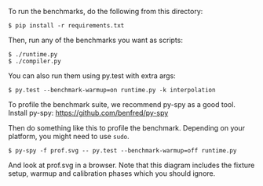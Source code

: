 To run the benchmarks, do the following from this directory:

    $ pip install -r requirements.txt

Then, run any of the benchmarks you want as scripts:

    $ ./runtime.py
    $ ./compiler.py

You can also run them using py.test with extra args:

    $ py.test --benchmark-warmup=on runtime.py -k interpolation

To profile the benchmark suite, we recommend py-spy as a
good tool. Install py-spy: https://github.com/benfred/py-spy

Then do something like this to profile the benchmark. Depending on your
platform, you might need to use `sudo`.

    $ py-spy -f prof.svg -- py.test --benchmark-warmup=off runtime.py

And look at prof.svg in a browser. Note that this diagram includes the fixture
setup, warmup and calibration phases which you should ignore.
